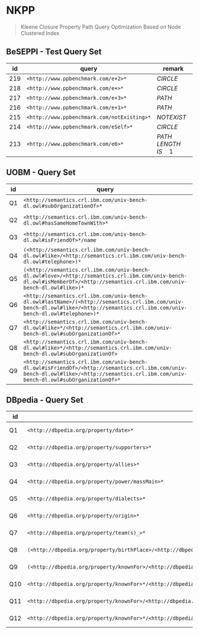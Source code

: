 # NKPP
> Kleene Closure Property Path Query Optimization Based on Node Clustered Index
## BeSEPPI - Test Query Set

| id | query                                                        | remark |
| ----- | ------------------------------------------------------------ | ---- |
| 219  | `<http://www.ppbenchmark.com/e+2>*`                                         | $CIRCLE$ |
| 218  | `<http://www.ppbenchmark.com/e+>*`                              | $CIRCLE$ |
| 217  | `<http://www.ppbenchmark.com/e+3>*`                      | $PATH$ |
| 216  | `<http://www.ppbenchmark.com/e+1>*`               | $PATH$ |
| 215  | `<http://www.ppbenchmark.com/notExisting>*`    | $NOTEXIST$ |
| 214  | `<http://www.ppbenchmark.com/eSelf>*`     | $CIRCLE$ |
| 213  | `<http://www.ppbenchmark.com/e6>*`       | $PATH\quad LENGTH\quad  IS\quad 1$ |

## UOBM - Query Set

| id | query                                                        | type |
| ----- | ------------------------------------------------------------ | ---- |
| Q1  | `<http://semantics.crl.ibm.com/univ-bench-dl.owl#subOrganizationOf>*`                                         | $S − KPPQ$ |
| Q2  | `<http://semantics.crl.ibm.com/univ-bench-dl.owl#hasSameHomeTownWith>*`                              | $S − KPPQ$ |
| Q3  | `<http://semantics.crl.ibm.com/univ-bench-dl.owl#isFriendOf>*/name`                            | $S − KPPQ$ |
| Q4  | `(<http://semantics.crl.ibm.com/univ-bench-dl.owl#like>/<http://semantics.crl.ibm.com/univ-bench-dl.owl#telephone>)*`                      | $E − KPPQ$ |
| Q5  | `(<http://semantics.crl.ibm.com/univ-bench-dl.owl#love>/<http://semantics.crl.ibm.com/univ-bench-dl.owl#isMemberOf>/<http://semantics.crl.ibm.com/univ-bench-dl.owl#like>)*`               | $E − KPPQ$ |
| Q6  | `<http://semantics.crl.ibm.com/univ-bench-dl.owl#lastName>/(<http://semantics.crl.ibm.com/univ-bench-dl.owl#like>/<http://semantics.crl.ibm.com/univ-bench-dl.owl#telephone>)*`    | $C − KPPQ$ |
| Q7  | `<http://semantics.crl.ibm.com/univ-bench-dl.owl#like>*/<http://semantics.crl.ibm.com/univ-bench-dl.owl#subOrganizationOf>*`     | $C − KPPQ$ |
| Q8  | `<http://semantics.crl.ibm.com/univ-bench-dl.owl#like>*/<http://semantics.crl.ibm.com/univ-bench-dl.owl#subOrganizationOf>`       | $C − KPPQ$ |
| Q9  | `<http://semantics.crl.ibm.com/univ-bench-dl.owl#isFriendOf>/<http://semantics.crl.ibm.com/univ-bench-dl.owl#like>/<http://semantics.crl.ibm.com/univ-bench-dl.owl#subOrganizationOf>*`                  | $C − KPPQ$ |

## DBpedia - Query Set

| id | query                                                        | type |
| ----- | ------------------------------------------------------------ | ---- |
| Q1  | `<http://dbpedia.org/property/date>*`                                         | $S − KPPQ$ |
| Q2  | `<http://dbpedia.org/property/supporters>*`                              | $S − KPPQ$ |
| Q3  | `<http://dbpedia.org/property/allies>*`                            | $S − KPPQ$ |
| Q4  | `<http://dbpedia.org/property/power/massMain>*`                      | $S − KPPQ$ |
| Q5  | `<http://dbpedia.org/property/dialects>*`               | $S − KPPQ$ |
| Q6  | `<http://dbpedia.org/property/origin>*`    | $S − KPPQ$ |
| Q7  | `<http://dbpedia.org/property/team(s)_>*`     | $S − KPPQ$ |
| Q8  | `(<http://dbpedia.org/property/birthPlace>/<http://dbpedia.org/property/knownFor>)*`       | $E − KPPQ$ |
| Q9  | `(<http://dbpedia.org/property/knownFor>/<http://dbpedia.org/property/birthPlace>/<http://dbpedia.org/ontology/isPartOf>)*`                  | $E − KPPQ$ |
| Q10  | `<http://dbpedia.org/property/knownFor>*/<http://dbpedia.org/property/birthPlace>`                  | $C − KPPQ$ |
| Q11  | `<http://dbpedia.org/property/knownFor>/<http://dbpedia.org/property/birthPlace>/<http://dbpedia.org/ontology/location>*`                  | $C − KPPQ$ |
| Q12  | `<http://dbpedia.org/property/knownFor>*/<http://dbpedia.org/property/birthPlace>*`                  | $C − KPPQ$ |
